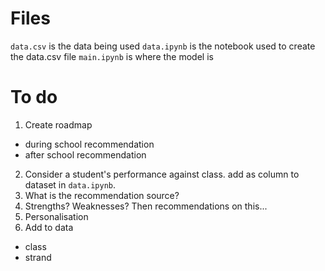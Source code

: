 # Files
`data.csv` is the data being used
`data.ipynb` is the notebook used to create the data.csv file
`main.ipynb` is where the model is

# To do

1. Create roadmap
- during school recommendation
- after school recommendation
2. Consider a student's performance against class. add as column to dataset in `data.ipynb`.
3. What is the recommendation source?
4. Strengths? Weaknesses? Then recommendations on this...
5. Personalisation
6. Add to data
- class
- strand